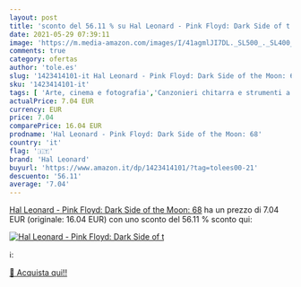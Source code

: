 ```yaml
---
layout: post
title: 'sconto del 56.11 % su Hal Leonard - Pink Floyd: Dark Side of t  '
date: 2021-05-29 07:39:11
image: 'https://m.media-amazon.com/images/I/41agmlJI7DL._SL500_._SL400_.jpg'
comments: true
category: ofertas
author: 'tole.es'
slug: '1423414101-it Hal Leonard - Pink Floyd: Dark Side of the Moon: 68'
sku: '1423414101-it'
tags: [ 'Arte, cinema e fotografia','Canzonieri chitarra e strumenti a corda','Canzonieri di chitarra','Canzonieri di corde','Chitarre','Generi musicali','Libri','Musica','Musica rock','Spartiti, canzonieri e testi','Storia e critica della musica','Strumenti a corda','Strumenti musicali','hal leonard', ]
actualPrice: 7.04 EUR
currency: EUR
price: 7.04
comparePrice: 16.04 EUR
prodname: 'Hal Leonard - Pink Floyd: Dark Side of the Moon: 68'
country: 'it'
flag: '🇮🇹'
brand: 'Hal Leonard'
buyurl: 'https://www.amazon.it/dp/1423414101/?tag=tolees00-21'
descuento: '56.11'
average: '7.04'
---
```


[Hal Leonard - Pink Floyd: Dark Side of the Moon: 68](https://www.amazon.it/dp/1423414101/?tag=tolees00-21) ha un prezzo di 7.04 EUR (originale: 16.04 EUR) con uno sconto del 56.11 % sconto qui:

[![Hal Leonard - Pink Floyd: Dark Side of t](https://m.media-amazon.com/images/I/41agmlJI7DL._SL500_._SL400_.jpg)](https://www.amazon.it/dp/1423414101/?tag=tolees00-21)

ℹ️:


[🛒 Acquista qui!!](https://www.amazon.it/dp/1423414101/?tag=tolees00-21)
